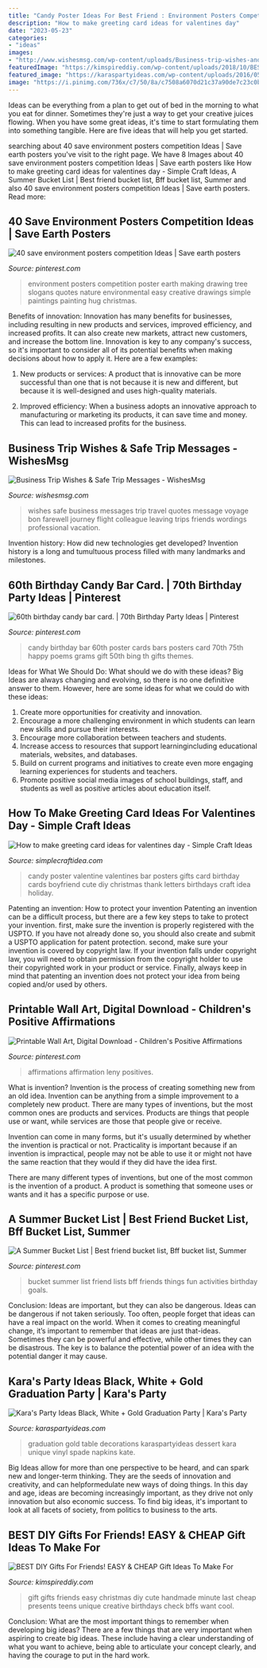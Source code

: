 ```yaml
---
title: "Candy Poster Ideas For Best Friend : Environment Posters Competition Poster Earth Making Drawing Tree Slogans Quotes Nature Environmental Easy Creative Drawings Simple Paintings Painting Hug Christmas"
description: "How to make greeting card ideas for valentines day"
date: "2023-05-23"
categories:
- "ideas"
images:
- "http://www.wishesmsg.com/wp-content/uploads/Business-trip-wishes-and-messages-for-safe-journey.jpg"
featuredImage: "https://kimspireddiy.com/wp-content/uploads/2018/10/BEST-DIY-Gifts-For-Friends-EASY-and-CHEAP-Gift-Ideas-To-Make-For-Birthdays-Christmas-Gifts-Creative-and-Unique-Presents-That-Are-Cute-Last-Minute-Handmade-Ideas-BFFs-Teens-6.jpg"
featured_image: "https://karaspartyideas.com/wp-content/uploads/2016/05/Black-White-Gold-Graduation-Party-via-Karas-Party-Ideas-KarasPartyIdeas.com23.jpeg"
image: "https://i.pinimg.com/736x/c7/50/8a/c7508a6070d21c37a90de7c23c0b4dea.jpg"
---
```



Ideas can be everything from a plan to get out of bed in the morning to what you eat for dinner. Sometimes they're just a way to get your creative juices flowing. When you have some great ideas, it's time to start formulating them into something tangible. Here are five ideas that will help you get started.

	

		
searching about 40 save environment posters competition Ideas | Save earth posters you've visit to the right page. We have 8 Images about 40 save environment posters competition Ideas | Save earth posters like How to make greeting card ideas for valentines day - Simple Craft Ideas, A Summer Bucket List | Best friend bucket list, Bff bucket list, Summer and also 40 save environment posters competition Ideas | Save earth posters. Read more:
		
    
## 40 Save Environment Posters Competition Ideas | Save Earth Posters

<img loading=lazy src="https://i.pinimg.com/736x/c7/50/8a/c7508a6070d21c37a90de7c23c0b4dea.jpg" onerror="this.onerror=null;this.src='https://tse2.mm.bing.net/th?id=OIP.7y6FSmqkP7zky0vgSGVJlQHaLh&amp;pid=15.1';" alt="40 save environment posters competition Ideas | Save earth posters">

_Source: pinterest.com_

>environment posters competition poster earth making drawing tree slogans quotes nature environmental easy creative drawings simple paintings painting hug christmas. 

	

Benefits of innovation:
Innovation has many benefits for businesses, including resulting in new products and services, improved efficiency, and increased profits. It can also create new markets, attract new customers, and increase the bottom line. Innovation is key to any company's success, so it's important to consider all of its potential benefits when making decisions about how to apply it. Here are a few examples:
1. New products or services: A product that is innovative can be more successful than one that is not because it is new and different, but because it is well-designed and uses high-quality materials.

2. Improved efficiency: When a business adopts an innovative approach to manufacturing or marketing its products, it can save time and money. This can lead to increased profits for the business.


    
## Business Trip Wishes &amp; Safe Trip Messages - WishesMsg

<img loading=lazy src="http://www.wishesmsg.com/wp-content/uploads/Business-trip-wishes-and-messages-for-safe-journey.jpg" onerror="this.onerror=null;this.src='https://tse3.mm.bing.net/th?id=OIP.Ss6pBO9fL5dY1Lzxz_LNSAHaE8&amp;pid=15.1';" alt="Business Trip Wishes &amp; Safe Trip Messages - WishesMsg">

_Source: wishesmsg.com_

>wishes safe business messages trip travel quotes message voyage bon farewell journey flight colleague leaving trips friends wordings professional vacation. 

	

Invention history: How did new technologies get developed?
Invention history is a long and tumultuous process filled with many landmarks and milestones.

    
## 60th Birthday Candy Bar Card. | 70th Birthday Party Ideas | Pinterest

<img loading=lazy src="https://s-media-cache-ak0.pinimg.com/736x/81/6e/66/816e669390547adb774d94971b775605.jpg" onerror="this.onerror=null;this.src='https://tse1.mm.bing.net/th?id=OIP.zJze2ENpTIiJ7C-uPdd7oAHaJ4&amp;pid=15.1';" alt="60th birthday candy bar card. | 70th Birthday Party Ideas | Pinterest">

_Source: pinterest.com_

>candy birthday bar 60th poster cards bars posters card 70th 75th happy poems grams gift 50th bing th gifts themes. 

	

Ideas for What We Should Do: What should we do with these ideas?
Big Ideas are always changing and evolving, so there is no one definitive answer to them. However, here are some ideas for what we could do with these ideas: 
1. Create more opportunities for creativity and innovation. 
2. Encourage a more challenging environment in which students can learn new skills and pursue their interests. 
3. Encourage more collaboration between teachers and students. 
4. Increase access to resources that support learningincluding educational materials, websites, and databases. 
5. Build on current programs and initiatives to create even more engaging learning experiences for students and teachers. 
6. Promote positive social media images of school buildings, staff, and students as well as positive articles about education itself.

    
## How To Make Greeting Card Ideas For Valentines Day - Simple Craft Ideas

<img loading=lazy src="https://simplecraftidea.com/wp-content/uploads/2016/02/quilled-211.jpg" onerror="this.onerror=null;this.src='https://tse1.mm.bing.net/th?id=OIP.RUnGJ83i2yFR4tG-eqbgUwHaNJ&amp;pid=15.1';" alt="How to make greeting card ideas for valentines day - Simple Craft Ideas">

_Source: simplecraftidea.com_

>candy poster valentine valentines bar posters gifts card birthday cards boyfriend cute diy christmas thank letters birthdays craft idea holiday. 

	

Patenting an invention: How to protect your invention
Patenting an invention can be a difficult process, but there are a few key steps to take to protect your invention. first, make sure the invention is properly registered with the USPTO. If you have not already done so, you should also create and submit a USPTO application for patent protection. second, make sure your invention is covered by copyright law. If your invention falls under copyright law, you will need to obtain permission from the copyright holder to use their copyrighted work in your product or service. Finally, always keep in mind that patenting an invention does not protect your idea from being copied and/or used by others.

    
## Printable Wall Art, Digital Download - Children&#039;s Positive Affirmations

<img loading=lazy src="https://i.pinimg.com/736x/d0/40/3f/d0403f7c97b212b23d597edea0b4287d.jpg" onerror="this.onerror=null;this.src='https://tse4.mm.bing.net/th?id=OIP.CJBNp7BynOIUTMriCLLhYwHaKe&amp;pid=15.1';" alt="Printable Wall Art, Digital Download - Children&#039;s Positive Affirmations">

_Source: pinterest.com_

>affirmations affirmation leny positives. 

	

What is invention?
Invention is the process of creating something new from an old idea. Invention can be anything from a simple improvement to a completely new product. 
There are many types of inventions, but the most common ones are products and services. Products are things that people use or want, while services are those that people give or receive. 

Invention can come in many forms, but it's usually determined by whether the invention is practical or not. Practicality is important because if an invention is impractical, people may not be able to use it or might not have the same reaction that they would if they did have the idea first. 

There are many different types of inventions, but one of the most common is the invention of a product. A product is something that someone uses or wants and it has a specific purpose or use.

    
## A Summer Bucket List | Best Friend Bucket List, Bff Bucket List, Summer

<img loading=lazy src="https://i.pinimg.com/736x/0e/6c/3e/0e6c3e2fcca755e794c7b47adfe13df9--best-friend-summer-ideas-summer-bucket-lists.jpg" onerror="this.onerror=null;this.src='https://tse2.mm.bing.net/th?id=OIP.Km0Pnvip5SU1v2tW0fYKFwHaJ3&amp;pid=15.1';" alt="A Summer Bucket List | Best friend bucket list, Bff bucket list, Summer">

_Source: pinterest.com_

>bucket summer list friend lists bff friends things fun activities birthday goals. 

	

Conclusion: Ideas are important, but they can also be dangerous.
Ideas can be dangerous if not taken seriously. Too often, people forget that ideas can have a real impact on the world. When it comes to creating meaningful change, it’s important to remember that ideas are just that-ideas. Sometimes they can be powerful and effective, while other times they can be disastrous. The key is to balance the potential power of an idea with the potential danger it may cause.

    
## Kara&#039;s Party Ideas Black, White + Gold Graduation Party | Kara&#039;s Party

<img loading=lazy src="https://karaspartyideas.com/wp-content/uploads/2016/05/Black-White-Gold-Graduation-Party-via-Karas-Party-Ideas-KarasPartyIdeas.com23.jpeg" onerror="this.onerror=null;this.src='https://tse1.mm.bing.net/th?id=OIP.quAuAdIuDG0vKcDNeEbaRQHaLH&amp;pid=15.1';" alt="Kara&#039;s Party Ideas Black, White + Gold Graduation Party | Kara&#039;s Party">

_Source: karaspartyideas.com_

>graduation gold table decorations karaspartyideas dessert kara unique vinyl spade napkins kate. 

	

Big Ideas allow for more than one perspective to be heard, and can spark new and longer-term thinking. They are the seeds of innovation and creativity, and can helpformedulate new ways of doing things. In this day and age, ideas are becoming increasingly important, as they drive not only innovation but also economic success. To find big ideas, it's important to look at all facets of society, from politics to business to the arts.

    
## BEST DIY Gifts For Friends! EASY &amp; CHEAP Gift Ideas To Make For

<img loading=lazy src="https://kimspireddiy.com/wp-content/uploads/2018/10/BEST-DIY-Gifts-For-Friends-EASY-and-CHEAP-Gift-Ideas-To-Make-For-Birthdays-Christmas-Gifts-Creative-and-Unique-Presents-That-Are-Cute-Last-Minute-Handmade-Ideas-BFFs-Teens-6.jpg" onerror="this.onerror=null;this.src='https://tse3.mm.bing.net/th?id=OIP.HeN8FbgdmOOoCIKTfCNIqwHaLH&amp;pid=15.1';" alt="BEST DIY Gifts For Friends! EASY &amp; CHEAP Gift Ideas To Make For">

_Source: kimspireddiy.com_

>gift gifts friends easy christmas diy cute handmade minute last cheap presents teens unique creative birthdays check bffs want cool. 

	

Conclusion: What are the most important things to remember when developing big ideas?
There are a few things that are very important when aspiring to create big ideas. These include having a clear understanding of what you want to achieve, being able to articulate your concept clearly, and having the courage to put in the hard work.

